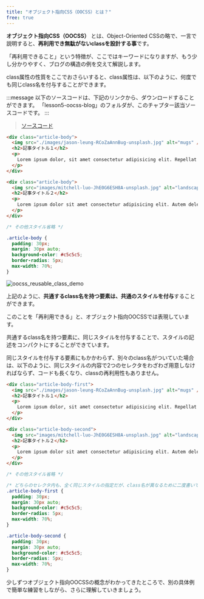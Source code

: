 ```yaml
---
title: "オブジェクト指向CSS（OOCSS）とは？"
free: true
---
```


**オブジェクト指向CSS（OOCSS）** とは、Object-Oriented CSSの略で、一言で説明すると、**再利用でき無駄がないclassを設計する事**です。

「再利用できること」という特徴が、ここではキーワードになりますが、もう少し分かりやすく、ブログの構造の例を交えて解説します。

class属性の性質をここでおさらいすると、class属性は、以下のように、何度でも同じclass名を付与することができます。

:::message
以下のソースコードは、下記のリンクから、ダウンロードすることができます。
「lesson5-oocss-blog」のフォルダが、このチャプター該当ソースコードです。
:::

> [ソースコード](https://github.com/schabibi1/zenn-book-challenges)

```html
<div class="article-body">
  <img src="./images/jason-leung-RCoZaAnnBug-unsplash.jpg" alt="mugs" />
  <h2>記事タイトル１</h2>
  <p>
    Lorem ipsum dolor, sit amet consectetur adipisicing elit. Repellat corporis, tempora placeat recusandae dolor aliquam tenetur modi, harum sunt quia ab aspernatur officia cum cupiditate soluta porro vero dignissimos nulla.
  </p>
</div>

<div class="article-body">
  <img src="images/mitchell-luo-JhE0G6ESH8A-unsplash.jpg" alt="landscape" />
  <h2>記事タイトル２</h2>
  <p>
    Lorem ipsum dolor sit amet consectetur adipisicing elit. Autem deleniti aperiam laboriosam cupiditate sit! Numquam adipisci accusantium odit eligendi! Atque praesentium repellendus repellat quisquam numquam incidunt, vero vel voluptatibus illum?
  </p>
</div>
```

```css
/* その他スタイル省略 */

.article-body {
  padding: 30px;
  margin: 30px auto;
  background-color: #c5c5c5;
  border-radius: 5px;
  max-width: 70%;
}
```

![oocss_reusable_class_demo](https://storage.googleapis.com/zenn-user-upload/bxm8oaiou7srotxv4xz40vezfnth)

上記のように、**共通するclass名を持つ要素は、共通のスタイルを付与**することができます。

このことを「再利用できる」と、オブジェクト指向OOCSSでは表現しています。

共通するclass名を持つ要素に、同じスタイルを付与することで、スタイルの記述をコンパクトにすることができています。

同じスタイルを付与する要素にもかかわらず、別々のclass名がついていた場合は、以下のように、同じスタイルの内容で2つのセレクタをわざわざ用意しなければならず、コードも長くなり、classの再利用性もありません。

```html
<div class="article-body-first">
  <img src="./images/jason-leung-RCoZaAnnBug-unsplash.jpg" alt="mugs" />
  <h2>記事タイトル１</h2>
  <p>
    Lorem ipsum dolor, sit amet consectetur adipisicing elit. Repellat corporis, tempora placeat recusandae dolor aliquam tenetur modi, harum sunt quia ab aspernatur officia cum cupiditate soluta porro vero dignissimos nulla.
  </p>
</div>

<div class="article-body-second">
  <img src="images/mitchell-luo-JhE0G6ESH8A-unsplash.jpg" alt="landscape" />
  <h2>記事タイトル２</h2>
  <p>
    Lorem ipsum dolor sit amet consectetur adipisicing elit. Autem deleniti aperiam laboriosam cupiditate sit! Numquam adipisci accusantium odit eligendi! Atque praesentium repellendus repellat quisquam numquam incidunt, vero vel voluptatibus illum?
  </p>
</div>
```

```css
/* その他スタイル省略 */

/* どちらのセレクタ内も、全く同じスタイルの指定だが、class名が異なるために二度書いてしまっている */
.article-body-first {
  padding: 30px;
  margin: 30px auto;
  background-color: #c5c5c5;
  border-radius: 5px;
  max-width: 70%;
}

.article-body-second {
  padding: 30px;
  margin: 30px auto;
  background-color: #c5c5c5;
  border-radius: 5px;
  max-width: 70%;
}
```

少しずつオブジェクト指向OOCSSの概念がわかってきたところで、別の具体例で簡単な練習をしながら、さらに理解していきましょう。